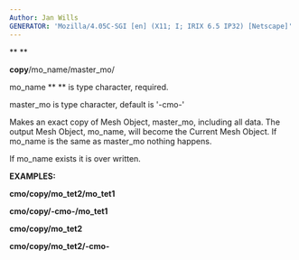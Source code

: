 ```yaml
---
Author: Jan Wills
GENERATOR: 'Mozilla/4.05C-SGI [en] (X11; I; IRIX 6.5 IP32) [Netscape]'
---
```


** ** 

 **copy**/mo\_name/master\_mo/

  mo\_name ** ** is type character, required.

  master\_mo is type character, default is '-cmo-'

  Makes an exact copy of Mesh Object, master\_mo, including all data.
  The output Mesh Object, mo\_name, will become the Current Mesh
  Object. If mo\_name is the same as master\_mo nothing happens.

  If mo\_name exists it is over written.

 **EXAMPLES:**

  **cmo/copy/mo\_tet2/mo\_tet1**

  **cmo/copy/-cmo-/mo\_tet1**

  **cmo/copy/mo\_tet2**

  **cmo/copy/mo\_tet2/-cmo-**
